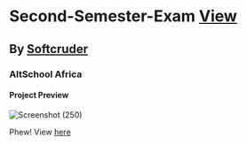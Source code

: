 # Second-Semester-Exam [View](https://softcruder-counter.netlify.app/)

## By [Softcruder](https://softcruder.github.io)

### AltSchool Africa

#### Project Preview

![Screenshot (250)](https://user-images.githubusercontent.com/60460558/200195184-9d04ec89-37bc-4b00-b47e-c92b22f26b7a.png)


Phew! View [here](https://softcruder-counter.netlify.app/)
